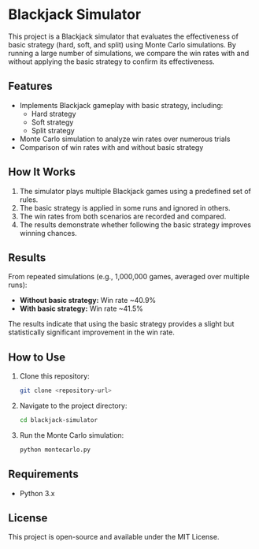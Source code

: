 # Blackjack Simulator

This project is a Blackjack simulator that evaluates the effectiveness of basic strategy (hard, soft, and split) using Monte Carlo simulations. By running a large number of simulations, we compare the win rates with and without applying the basic strategy to confirm its effectiveness.

## Features
- Implements Blackjack gameplay with basic strategy, including:
  - Hard strategy
  - Soft strategy
  - Split strategy
- Monte Carlo simulation to analyze win rates over numerous trials
- Comparison of win rates with and without basic strategy

## How It Works
1. The simulator plays multiple Blackjack games using a predefined set of rules.
2. The basic strategy is applied in some runs and ignored in others.
3. The win rates from both scenarios are recorded and compared.
4. The results demonstrate whether following the basic strategy improves winning chances.

## Results
From repeated simulations (e.g., 1,000,000 games, averaged over multiple runs):
- **Without basic strategy:** Win rate ~40.9%
- **With basic strategy:** Win rate ~41.5%

The results indicate that using the basic strategy provides a slight but statistically significant improvement in the win rate.

## How to Use
1. Clone this repository:
   ```bash
   git clone <repository-url>
   ```
2. Navigate to the project directory:
   ```bash
   cd blackjack-simulator
   ```
3. Run the Monte Carlo simulation:
   ```bash
   python montecarlo.py
   ```

## Requirements
- Python 3.x

## License
This project is open-source and available under the MIT License.

